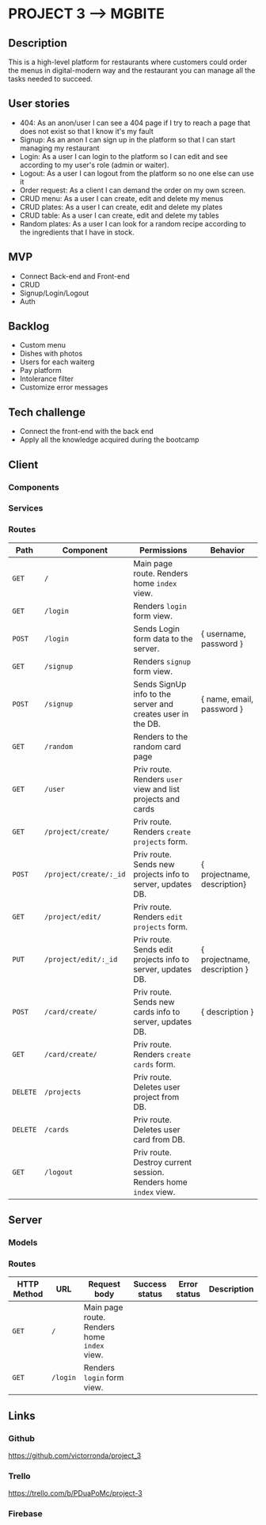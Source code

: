 # PROJECT 3 --> MGBITE

## Description 
This is a high-level platform for restaurants where customers could order the menus in digital-modern way and the restaurant you can manage all the tasks needed to succeed.


## User stories
- 404: As an anon/user I can see a 404 page if I try to reach a page that does not exist so that I know it's my fault
- Signup: As an anon I can sign up in the platform so that I can start managing my restaurant
- Login: As a user I can login to the platform so I can edit and see according to my user's role (admin or waiter).
- Logout: As a user I can logout from the platform so no one else can use it
- Order request: As a client I can demand the order on my own screen.
- CRUD menu: As a user I can create, edit and delete my menus
- CRUD plates: As a user I can create, edit and delete my plates
- CRUD table: As a user I can create, edit and delete my tables
- Random plates: As a user I can look for a random recipe according to the ingredients that I have in stock.


## MVP
- Connect Back-end and Front-end
- CRUD
- Signup/Login/Logout
- Auth


## Backlog
- Custom menu
- Dishes with photos 
- Users for each waiterg
- Pay platform
- Intolerance filter
- Customize error messages


## Tech challenge
- Connect the front-end with the back end
- Apply all the knowledge acquired during the bootcamp


## Client

### Components

### Services

### Routes
| **Path** | **Component**                   | **Permissions**                                                 | **Behavior**|
| ---------- | ----------------------------| ------------------------------------------------------------    | -----------------------------------------------|
| `GET`      | `/`                         | Main page route. Renders home `index` view.                     |                                                |
| `GET`      | `/login`                    | Renders `login` form view.                                      |                                                |
| `POST`     | `/login`                    | Sends Login form data to the server.                            | { username, password }                         |
| `GET`      | `/signup`                   | Renders `signup` form view.                                     |                                                |
| `POST`     | `/signup`                   | Sends SignUp info to the server and creates user in the DB.     | { name, email, password }                      |
| `GET`      | `/random`                   | Renders to the random card page                                 |                                                |
| `GET`      | `/user`                     | Priv route. Renders `user` view and list projects and cards     |                                                |
| `GET`      | `/project/create/`          | Priv route. Renders `create projects` form.                     |                                                |
| `POST`     | `/project/create/:_id`      | Priv route. Sends new projects info to server, updates DB.      | { projectname, description}                    |
| `GET`      | `/project/edit/`            | Priv route. Renders `edit projects` form.                       |                                                |
| `PUT`      | `/project/edit/:_id`        | Priv route. Sends edit projects info to server, updates DB.     | { projectname, description }                   |
| `POST`     | `/card/create/`             | Priv route. Sends new cards info to server, updates DB.         | { description }                                |
| `GET`      | `/card/create/`             | Priv route. Renders `create cards` form.                        |                                                |
| `DELETE`   | `/projects`                 | Priv route. Deletes user project from DB.                       |                                                |
| `DELETE`   | `/cards`                    | Priv route. Deletes user card from DB.                          |                                                |
| `GET`      | `/logout`                   | Priv route. Destroy current session. Renders home `index` view. | 

## Server 

### Models

### Routes
| **HTTP Method** | **URL**                   | **Request body**                                                 | **Success status**                               | **Error status** | **Description**|
 ---------- | ----------------------------|---------------------------|-----------------------------|----------------------------| -----------------------------------------------|
| `GET`      | `/`                         | Main page route. Renders home `index` view.                     |                                                |
| `GET`      | `/login`                    | Renders `login` form view.                                      |                                                |

## Links

### Github
https://github.com/victorronda/project_3

### Trello
https://trello.com/b/PDuaPoMc/project-3

### Firebase




